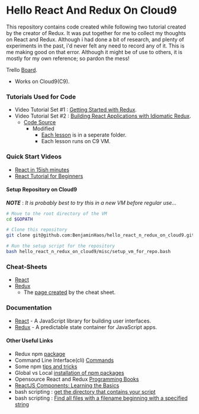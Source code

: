 # Hello React And Redux On Cloud9

This repository contains code created while following two tutorial created by the creator of Redux. It was put together for me to collect my thoughts on React and Redux. Although i had done a bit of research, and plenty of experiments in the past, i'd never felt any need to record any of it. This is me making good on that error. Although it might be of use to others, it is mostly for my own reference; so pardon the mess!

Trello <a href="https://trello.com/b/Q43SA5c3" target="_blank">Board</a>.

* Works on Cloud9(C9).

### Tutorials Used for Code

* Video Tutorial Set #1 : [Getting Started with Redux](https://egghead.io/courses/getting-started-with-redux).
* Video Tutorial Set #2 : [Building React Applications with Idiomatic Redux](https://egghead.io/courses/building-react-applications-with-idiomatic-redux).
    * [Code Source](https://github.com/gaearon/todos)
        * Modified
            * [Each lesson](https://github.com/BenjaminHaos/hello_react_n_redux_on_cloud9/tree/master/tutorial_2) is in a seperate folder.
            * Each lesson runs on C9 VM.

### Quick Start Videos

* [React in 15ish minutes](https://www.youtube.com/watch?v=PGUMRVowdv8)
* [React Tutorial for Beginners](https://www.youtube.com/watch?v=ZnRFerIP8aA)

#### Setup Repository on Cloud9

***NOTE*** : *It is probably best to try this in a new VM before regular use...*

```bash
# Move to the root directory of the VM
cd $GOPATH 

# Clone this repository
git clone git@github.com:BenjaminHaos/hello_react_n_redux_on_cloud9.git

# Run the setup script for the repository
bash hello_react_n_redux_on_cloud9/misc/setup_vm_for_repo.bash
```

### Cheat-Sheets

* [React](https://benjaminhaos.github.io/hello_react_n_redux_on_cloud9/documents/egghead-react-cheat-sheet-0-14-7.pdf)
* [Redux](https://benjaminhaos.github.io/hello_react_n_redux_on_cloud9/documents/redux_cheat_sheet/egghead-redux-cheat-sheet-3-2-1.pdf)
    * The [page created](https://benjaminhaos.github.io/hello_react_n_redux_on_cloud9/documents/redux_cheat_sheet/build/index.html) by the cheat sheet.

### Documentation

* [React](https://facebook.github.io/react/) - A JavaScript library for building user interfaces.
* [Redux](http://redux.js.org/) - A predictable state container for JavaScript apps.

#### Other Useful Links

* Redux npm [package](https://www.npmjs.com/package/redux)
* Command Line Interface(cli) [Commands](https://docs.npmjs.com/cli/npm)
* Some npm [tips and tricks](https://nodesource.com/blog/eleven-npm-tricks-that-will-knock-your-wombat-socks-off/)
* Global vs Local [installation of npm packages](https://nodejs.org/en/blog/npm/npm-1-0-global-vs-local-installation/)
* Opensource React and Redux [Programming Books](https://github.com/vhf/free-programming-books/blob/master/javascript-frameworks-resources.md#redux)
* [ReactJS Components: Learning the Basics](https://scotch.io/tutorials/reactjs-components-learning-the-basics)
* bash scripting : [get the directory that contains your script](http://www.ostricher.com/2014/10/the-right-way-to-get-the-directory-of-a-bash-script/)
* bash scripting : [Find all files with a filename beginning with a specified string](http://stackoverflow.com/questions/4034896/find-all-files-with-a-filename-beginning-with-a-specified-string-which-may-match)
